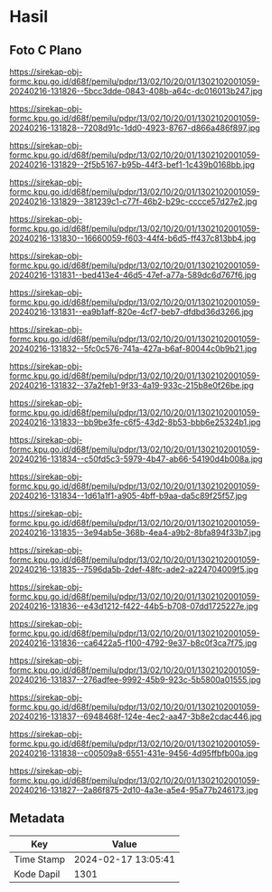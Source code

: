 # Hasil

## Foto C Plano

https://sirekap-obj-formc.kpu.go.id/d68f/pemilu/pdpr/13/02/10/20/01/1302102001059-20240216-131826--5bcc3dde-0843-408b-a64c-dc016013b247.jpg

https://sirekap-obj-formc.kpu.go.id/d68f/pemilu/pdpr/13/02/10/20/01/1302102001059-20240216-131828--7208d91c-1dd0-4923-8767-d866a486f897.jpg

https://sirekap-obj-formc.kpu.go.id/d68f/pemilu/pdpr/13/02/10/20/01/1302102001059-20240216-131829--2f5b5167-b95b-44f3-bef1-1c439b0168bb.jpg

https://sirekap-obj-formc.kpu.go.id/d68f/pemilu/pdpr/13/02/10/20/01/1302102001059-20240216-131829--381239c1-c77f-46b2-b29c-cccce57d27e2.jpg

https://sirekap-obj-formc.kpu.go.id/d68f/pemilu/pdpr/13/02/10/20/01/1302102001059-20240216-131830--16660059-f603-44f4-b6d5-ff437c813bb4.jpg

https://sirekap-obj-formc.kpu.go.id/d68f/pemilu/pdpr/13/02/10/20/01/1302102001059-20240216-131831--bed413e4-46d5-47ef-a77a-589dc6d767f6.jpg

https://sirekap-obj-formc.kpu.go.id/d68f/pemilu/pdpr/13/02/10/20/01/1302102001059-20240216-131831--ea9b1aff-820e-4cf7-beb7-dfdbd36d3266.jpg

https://sirekap-obj-formc.kpu.go.id/d68f/pemilu/pdpr/13/02/10/20/01/1302102001059-20240216-131832--5fc0c576-741a-427a-b6af-80044c0b9b21.jpg

https://sirekap-obj-formc.kpu.go.id/d68f/pemilu/pdpr/13/02/10/20/01/1302102001059-20240216-131832--37a2feb1-9f33-4a19-933c-215b8e0f26be.jpg

https://sirekap-obj-formc.kpu.go.id/d68f/pemilu/pdpr/13/02/10/20/01/1302102001059-20240216-131833--bb9be3fe-c6f5-43d2-8b53-bbb6e25324b1.jpg

https://sirekap-obj-formc.kpu.go.id/d68f/pemilu/pdpr/13/02/10/20/01/1302102001059-20240216-131834--c50fd5c3-5979-4b47-ab66-54190d4b008a.jpg

https://sirekap-obj-formc.kpu.go.id/d68f/pemilu/pdpr/13/02/10/20/01/1302102001059-20240216-131834--1d61a1f1-a905-4bff-b9aa-da5c89f25f57.jpg

https://sirekap-obj-formc.kpu.go.id/d68f/pemilu/pdpr/13/02/10/20/01/1302102001059-20240216-131835--3e94ab5e-368b-4ea4-a9b2-8bfa894f33b7.jpg

https://sirekap-obj-formc.kpu.go.id/d68f/pemilu/pdpr/13/02/10/20/01/1302102001059-20240216-131835--7596da5b-2def-48fc-ade2-a224704009f5.jpg

https://sirekap-obj-formc.kpu.go.id/d68f/pemilu/pdpr/13/02/10/20/01/1302102001059-20240216-131836--e43d1212-f422-44b5-b708-07dd1725227e.jpg

https://sirekap-obj-formc.kpu.go.id/d68f/pemilu/pdpr/13/02/10/20/01/1302102001059-20240216-131836--ca6422a5-f100-4792-9e37-b8c0f3ca7f75.jpg

https://sirekap-obj-formc.kpu.go.id/d68f/pemilu/pdpr/13/02/10/20/01/1302102001059-20240216-131837--276adfee-9992-45b9-923c-5b5800a01555.jpg

https://sirekap-obj-formc.kpu.go.id/d68f/pemilu/pdpr/13/02/10/20/01/1302102001059-20240216-131837--6948468f-124e-4ec2-aa47-3b8e2cdac446.jpg

https://sirekap-obj-formc.kpu.go.id/d68f/pemilu/pdpr/13/02/10/20/01/1302102001059-20240216-131838--c00509a8-6551-431e-9456-4d95ffbfb00a.jpg

https://sirekap-obj-formc.kpu.go.id/d68f/pemilu/pdpr/13/02/10/20/01/1302102001059-20240216-131827--2a86f875-2d10-4a3e-a5e4-95a77b246173.jpg


## Metadata

| Key        | Value               |
| ---------- | ------------------- |
| Time Stamp | 2024-02-17 13:05:41 |
| Kode Dapil | 1301                |



